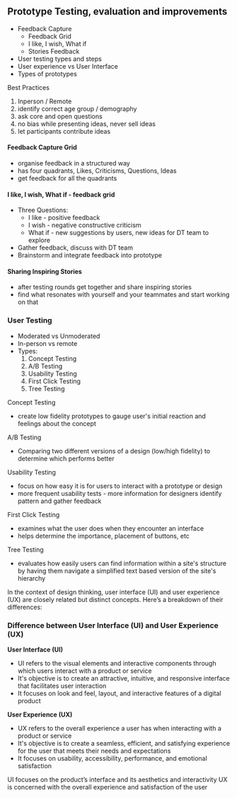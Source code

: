 ## Prototype Testing, evaluation and improvements
- Feedback Capture
	- Feedback Grid
	- I like, I wish, What if
	- Stories Feedback
- User testing types and steps
- User experience vs User Interface
- Types of prototypes


Best Practices
1. Inperson / Remote
2. identify correct age group / demography
3. ask core and open questions
4. no bias while presenting ideas, never sell ideas
5. let participants contribute ideas

#### Feedback Capture Grid
- organise feedback in a structured way
- has four quadrants, Likes, Criticisms, Questions, Ideas
- get feedback for all the quadrants 

#### I like, I wish, What if - feedback grid
- Three Questions:
	- I like - positive feedback
	- I wish - negative constructive criticism
	- What if - new suggestions by users, new ideas for DT team to explore
- Gather feedback, discuss with DT team
- Brainstorm and integrate feedback into prototype

#### Sharing Inspiring Stories
- after testing rounds get together and share inspiring stories
- find what resonates with yourself and your teammates and start working on that

### User Testing
- Moderated vs Unmoderated
- In-person vs remote
- Types:
	1. Concept Testing
	2. A/B Testing
	3. Usability Testing
	4. First Click Testing
	5. Tree Testing

Concept Testing
- create low fidelity prototypes to gauge user's initial reaction and feelings about the concept

A/B Testing
- Comparing two different versions of a design (low/high fidelity) to determine which performs better

Usability Testing
- focus on how easy it is for users to interact with a prototype or design
- more frequent usability tests - more information for designers identify pattern and gather feedback

First Click Testing
- examines what the user does when they encounter an interface
- helps determine the importance, placement of buttons, etc

Tree Testing
- evaluates how easily users can find information within a site's structure by having them navigate a simplified text based version of the site's hierarchy


In the context of design thinking, user interface (UI) and user experience (UX) are closely related but distinct concepts. Here’s a breakdown of their differences:

### Difference between User Interface (UI) and User Experience (UX)

**User Interface (UI)**
- UI refers to the visual elements and interactive components through which users interact with a product or service
- It's objective is to create an attractive, intuitive, and responsive interface that facilitates user interaction
- It focuses on look and feel, layout, and interactive features of a digital product

**User Experience (UX)**
- UX refers to the overall experience a user has when interacting with a product or service
- It's objective is to create a seamless, efficient, and satisfying experience for the user that meets their needs and expectations
- It focuses on usability, accessibility, performance, and emotional satisfaction

UI focuses on the product’s interface and its aesthetics and interactivity
UX is concerned with the overall experience and satisfaction of the user